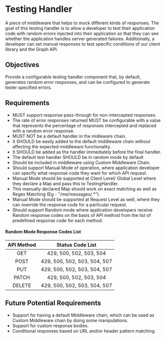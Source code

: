 # Testing Handler
A piece of middleware that helps to mock different kinds of responses. The goal of this testing handler is to allow a developer to test their application code with random errors injected into their application so that they can see whether the application handles server generated failures. Additionally, a developer can set manual responses to test specific conditions of our client library and the Graph API. 

## Objectives
Provide a configurable testing handler component that, by default, generates random error responses, and can be configured to generate tester specified errors.

## Requirements
* MUST support response pass-through for non-intercepted responses.
* The rate of error responses returned MUST be configurable with a value that represents the percentage of responses intercepted and replaced with a random error response. 
* MUST NOT be a default handler in the midleware chain.
* It SHOULD be easily added to the default middleware chain without affecting the expected middleware functionality. 
* It SHOULD be added as the handler immediately before the final handler.
* The default test handler SHOULD be in random mode by default
* Should be included in middleware using Custom Middleware Chain.
* Should support Manual Mode of operation, where application developer can specify what response code they want for which API request.
* Manual Mode should be supported at Client Level/ Global Level where they declare a Map and pass this to TestingHandler.
* This manually declared Map should work on exact matching as well as Regex Matching (Eg - "/me/messages/.*").
* Manual Mode should be supported at Request Level as well, where they can override the response code for a particular request.
* Should support Random mode where application developers receive Random response codes on the basis of API method from the list of
predefined response code for each method.
#### Random Mode Response Codes List

| API Method |      Status Code List        |
|:----------:|:----------------------------:|
|     GET    | 429, 500, 502, 503, 504      |
|    POST    | 429, 500, 502, 503, 504, 507 |
|     PUT    | 429, 500, 502, 503, 504, 507 |
|    PATCH   | 429, 500, 502, 503, 504      |
|   DELETE   | 429, 500, 502, 503, 504, 507 |

## Future Potential Requirements
* Support for having a default Middleware chain, which can be used as Custom Middleware chain by doing some manipulations.
* Support for custom response bodies.
* Conditional responses based on URL and/or header pattern matching.
